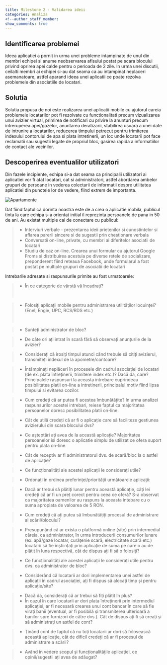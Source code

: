 ```yaml
---
title: Milestone 2 - Validarea ideii
categories: Analiza
<!--author_staff_member:
show_comments: true
---
```


## Identificarea problemei

Ideea aplicatiei a pornit in urma unei probleme intampinate de unul din membri echipei si anume neobservarea afisului postat pe scara blocului privind oprirea apei calde pentru o perioada de 2 zile. In urma unei discutii, ceilalti membri ai echipei si-au dat seama ca au intampinat neplaceri asemanatoare, astfel aparand ideea unei aplicatii ce poate rezolva problemele din asociatiile de locatari.

## Solutia

Solutia propusa de noi este realizarea unei aplicatii mobile cu ajutorul careia problemele locatarilor pot fi rezolvate cu functionalitati precum vizualizarea unui avizier virtual, primirea de notificari cu privire la anunturi precum intreruperea apei/gazelor, anuntarea deratizarii, stabilirea usoara a unei date de intrunire a locatarilor, reducerea timpului petrecut pentru trimiterea indexului contorului de apa si plata intretinerii, un loc unde locatarii pot face reclamatii sau sugestii legate de propriul bloc, gasirea rapida a informatiilor de contact ale vecinilor.

## Descoperirea eventualilor utilizatori

Din fazele incipiente, echipa si-a dat seama ca principalii utilizatori ai aplicatiei vor fi atat locatari, cat si administratori, astfel abordarea ambelor grupuri de persoane in vederea colectarii de informatii despre utilitatea aplicatiei din punctele lor de vedere, fiind extrem de importanta.

![Apartamente](https://images.unsplash.com/photo-1517732306149-e8f829eb588a?ixlib=rb-0.3.5&amp;ixid=eyJhcHBfaWQiOjEyMDd9&amp;s=f01588d10ff9d309abd7cf609fb7e265&amp;auto=format&amp;fit=crop&amp;w=1952&amp;q=80)

Dat fiind faptul ca dorinta noastra este de a crea o aplicatie mobila, publicul tinta la care echipa s-a orientat initial il reprezinta persoanele de pana in 50 de ani. Au existat multiple cai de conectare cu publicul:

> * Interviuri verbale - prezentarea ideii prietenilor si cunostintelor si aflarea parerii sincere si de sugestii prin chestionare verbala
> * Conversatii on-line, private, cu membri ai diferitelor asociatii de locatari
> * Studiu de caz on-line. Crearea unui formular cu ajutorul Google Froms si distribuirea acestuia pe diverse retele de socializare, preponderent fiind reteaua Facebook, unde formularul a fost postat pe multiple grupuri de asociatii de locatari

Intrebarile adresate si raspunsurile primite au fost urmatoarele:

> * &Icirc;n ce categorie de v&acirc;rstă vă &icirc;ncadrați?
>
> &nbsp;

> * Folosiți aplicații mobile pentru administrarea utilităților locuinței? (Enel, Engie, UPC, RCS/RDS etc.)
>
> &nbsp;

> * Sunteți administrator de bloc?

> * De c&acirc;te ori ați intrat &icirc;n scară fără să observați anunțurile de la avizier?

> * Considerați că irosiți timpul atunci c&acirc;nd trebuie să citiți avizierul, transmiteți indexul de la apometre/contoare?

> * &Icirc;nt&acirc;mpinați neplăceri &icirc;n procesele din cadrul asociației de locatari (de ex. plata &icirc;ntreținerii, trimitere index etc.)? Dacă da, care? Principalele raspunsuri la aceasta intrebare cuprindeau posibilitatea platii on-line a intretinerii, principalul motiv fiind lipsa timpului si evitarea cozilor.

> * Cum credeți că ar putea fi acestea &icirc;mbunătățite? In urma analizei raspunsurilor acestei intrebari, reiese faptul ca majoritatea persoanelor doresc posibilitatea platii on-line.

> * C&acirc;t de utilă credeți că ar fi o aplicație care să faciliteze gestiunea avizierului din scara blocului dvs?

> * Ce așteptări ați avea de la această aplicație? Majoritatea persoanelor isi doresc o aplicatie simplu de utilizat ce ofera suport pentru plata on-line.

> * C&acirc;t de receptiv ar fi administratorul dvs. de scară/bloc la o astfel de aplicație?

> * Ce funcționalități ale acestei aplicații le considerați utile?

> * Ordonați &icirc;n ordinea preferinței/priorității următoarele aplicații:

> * Dacă ar trebui să plătiți lunar pentru această aplicație, c&acirc;ți lei credeți că ar fi un preț corect pentru ceea ce oferă? S-a observat ca majoritatea oamenilor au raspuns la aceasta intebare cu o suma apropiata de valoarea de 5 RON.

> * Cum credeți că ați putea să &icirc;mbunătățiți procesul de administrare al scării/blocului?

> * Presupun&acirc;nd că ar exista o platformă online (site) prin intermediul căreia, ca administrator, &icirc;n urma introducerii consumurilor lunare (ex. apă/gaze locatar, curățenie scară, electricitate scară etc.) locatarii să fie &icirc;nștiințați prin aplicație de suma pe care o au de plătit &icirc;n luna respectivă, c&acirc;t de dispus ați fi să o folosiți?

> * Ce funcționalități ale acestei aplicații le considerați utile pentru dvs. ca administrator de bloc?

> * Consider&acirc;nd că locatarii ar dori implementarea unei astfel de aplicații &icirc;n cadrul asociației, ați fi dispus să alocați timp și pentru aplicație/site?

> * Dacă da, considerați că ar trebui să fiți plătit &icirc;n plus?
> * &Icirc;n cazul &icirc;n care locatarii ar dori plata &icirc;ntreținerii prin intermediul aplicației, ar fi necesară crearea unui cont bancar &icirc;n care să fie virați banii (eventual, ar fi posibilă și transmiterea ulterioară a banilor spre furnizori de către dvs.). C&acirc;t de dispus ați fi să creați și să administrați un astfel de cont?

> * Țin&acirc;nd cont de faptul că nu toți locatarii ar dori să folosească această aplicație, c&acirc;t de dificil credeți că ar fi procesul de administrare a scării?

> * Av&acirc;nd &icirc;n vedere scopul și funcționalitățile aplicației, ce opinii/sugestii ați avea de adăugat?